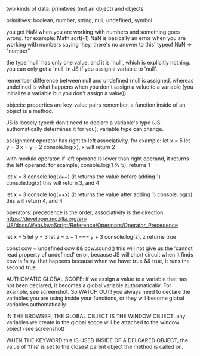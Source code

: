 two kinds of data: primitives (not an object) and objects.

primitives: boolean, number, string, null, undefined, symbol

you get NaN when you are working with numbers and something goes wrong. for example: Math.sqrt(-1)
NaN is basically an error when you are working with numbers saying 'hey, there's no answer to this'
typeof NaN => "number"

the type 'null' has only one value, and it is 'null', which is explicitly nothing. you can only get a 'null' in JS if you assign a variable to 'null'.

remember difference between null and undefined (null is assigned, whereas undefined is what happens when you don't assign a value to a variable (you initialize a variable but you don't assign a value)).

objects: properties are key-value pairs
remember, a function inside of an object is a method.

JS is loosely typed: don't need to declare a variable's type (JS authomatically determines it for you); variable type can change.

assignment operator has right to left associativity. for example:
let x = 5
let y = 3
x = y = 2
console.log(x), x will return 2

with modulo operator: if left operand is lower than right operand, it returns the left operand: for example, console.log(1 % 5), returns 1

let x = 3
console.log(x++)
(it returns the value before adding 1)
console.log(x)
this will return 3, and 4

let x = 3
console.log(++x)
(it returns the value after adding 1)
console.log(x)
this will return 4, and 4

operators: precedence is the order, associativity is the direction.
https://developer.mozilla.org/en-US/docs/Web/JavaScript/Reference/Operators/Operator_Precedence

let x = 5
let y = 3
let z = x + 1 === y + 3
console.log(z), z returns true

const cow = undefined
cow && cow.sound()
this will not give us the 'cannot read property of undefined' error, because JS will short circuit when it finds cow is falsy.
that happens because when we have: true && true, it runs the second true

AUTHOMATIC GLOBAL SCOPE:
if we assign a value to a variable that has not been declared, it becomes a global variable authomatically. For example, see screenshot. So WATCH OUT! you always need to declare the variables you are using inside your functions, or they will become global variables authomatically.

IN THE BROWSER, THE GLOBAL OBJECT IS THE WINDOW OBJECT.
any variables we create in the global scope will be attached to the window object (see screenshot)

WHEN THE KEYWORD this IS USED INSIDE OF A DELCARED OBJECT, the value of 'this' is set to the closest parent object the method is called on.
